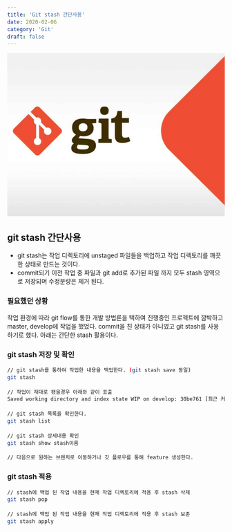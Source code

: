 ```yaml
---
title: 'Git stash 간단사용'
date: 2020-02-06
category: 'Git'
draft: false
---
```


![](./images/banner/git.jpg)

## git stash 간단사용
- git stash는 작업 디렉토리에 unstaged 파일들을 백업하고 작업 디렉토리를 깨끗한 상태로 만드는 것이다.
- commit되기 이전 작업 중 파일과 git add로 추가된 파일 까지 모두 stash 영역으로 저장되며 수정분량은 제거 된다.

### 필요했던 상황
작업 환경에 따라 git flow를 통한 개발 방법론을 택하여 진행중인 프로젝트에 깜박하고 master, develop에 작업을 했었다.
commit을 친 상태가 아니였고 git stash를 사용 하기로 했다.
아래는 간단한 stash 활용이다.

### git stash 저장 및 확인
~~~sh
// git stash를 통하여 작업한 내용을 백업한다. (git stash save 동일)
git stash

// 작업이 재대로 됐을경우 아래와 같이 표출
Saved working directory and index state WIP on develop: 30be761 [최근 커밋 내용]

// git stash 목록을 확인한다.
git stash list

// git stash 상세내용 확인
git stash show stash이름

// 다음으로 원하는 브렌치로 이동하거나 깃 플로우를 통해 feature 생성한다.
~~~

### git stash 적용
~~~sh
// stash에 백업 된 작업 내용을 현재 작업 디렉토리에 적용 후 stash 삭제
git stash pop

// stash에 백업 된 작업 내용을 현재 작업 디렉토리에 적용 후 stash 보존
git stash apply
~~~